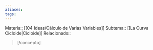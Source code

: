 ```yaml
---
aliases: 
tags:
---
```

Materia:: [[04 Ideas/Cálculo de Varias Variables]]
Subtema:: [[La Curva Cicloide|Cicloide]]
Relacionado:: 

> [!concepto]
> 









